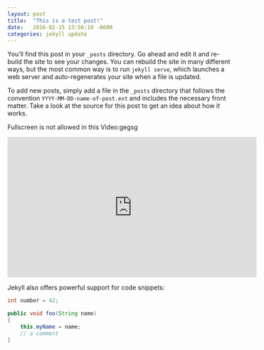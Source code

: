 ```yaml
---
layout: post
title:  "This is a test post!"
date:   2016-02-15 13:56:19 -0600
categories: jekyll update
---
```

You’ll find this post in your `_posts` directory. Go ahead and edit it and re-build the site to see your changes. You can rebuild the site in many different ways, but the most common way is to run `jekyll serve`, which launches a web server and auto-regenerates your site when a file is updated.

To add new posts, simply add a file in the `_posts` directory that follows the convention `YYYY-MM-DD-name-of-post.ext` and includes the necessary front matter. Take a look at the source for this post to get an idea about how it works.

Fullscreen is not allowed in this Video:gegsg

<iframe width="560" height="315" src="https://www.youtube.com/embed/2nFwbyfQAkM" frameborder="0"></iframe>

Jekyll also offers powerful support for code snippets:

``` java
int number = 42; 

public void foo(String name)
{
	this.myName = name;
	// a comment
}
```


